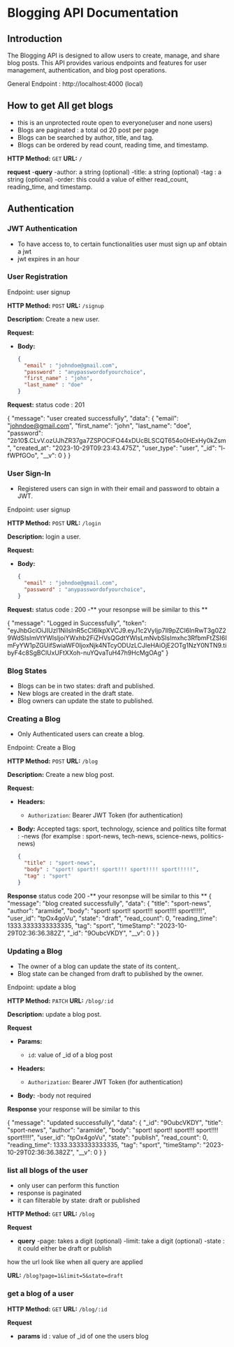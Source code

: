 # Blogging API Documentation

## Introduction

The Blogging API is designed to allow users to create, manage, and share blog posts. This API provides various endpoints and features for user management, authentication, and blog post operations.

General Endpoint : http://localhost:4000   (local)

## How to get All get blogs
- this is an unprotected route open to everyone(user and none users)
- Blogs are paginated : a total od 20 post per page
- Blogs can be searched by author, title, and tag.
- Blogs can be ordered by read count, reading time, and timestamp.

**HTTP Method:** `GET`
**URL:** `/`

**request**
-**query**
    -author: a string  (optional)
    -title:  a string  (optional)
    -tag :  a string  (optional)
    -order: this could a value of either read_count, reading_time, and timestamp.





## Authentication

### JWT Authentication

- To have access to, to certain functionalities user must sign up anf obtain a jwt
- jwt expires in an hour

### User Registration

Endpoint: user signup

**HTTP Method:** `POST`
**URL:** `/signup`


**Description:**
Create a new user.


**Request:**

- **Body:**
  ```json
  {
    "email" : "johndoe@gmail.com",
    "password" : "anypasswordofyourchoice",
    "first_name" : "john",
    "last_name" : "doe"
  }

**Request:**
status code : 201


{
    "message": "user created successfully",
    "data": {
        "email": "johndoe@gmail.com",
        "first_name": "john",
        "last_name": "doe",
        "password": "$2b$10$.CLvV.ozUJhZR37ga7ZSPOClFO44xDUcBLSCQT654o0HExHy0kZsm",
        "created_at": "2023-10-29T09:23:43.475Z",
        "user_type": "user",
        "_id": "l-fWPfGOo",
        "__v": 0
    }
}


### User Sign-In

- Registered users can sign in with their email and password to obtain a JWT.

Endpoint: user signup

**HTTP Method:** `POST`
**URL:** `/login`


**Description:**
login a user.


**Request:**

- **Body:**
  ```json
  {
    "email" : "johndoe@gmail.com",
    "password" : "anypasswordofyourchoice",
  }

**Request:**
status code : 200
-** your resonpse will be similar to this **

{
    "message": "Logged in Successfully",
    "token": "eyJhbGciOiJIUzI1NiIsInR5cCI6IkpXVCJ9.eyJ1c2VyIjp7Il9pZCI6InRwT3g0Z29WdSIsImVtYWlsIjoiYWxhb2FiZHVsQGdtYWlsLmNvbSIsImxhc3RfbmFtZSI6ImFyYW1pZGUifSwiaWF0IjoxNjk4NTcyODUzLCJleHAiOjE2OTg1NzY0NTN9.tibyF4c8SgBClUxUFtXXoh-nuYQvaTuH47h9HcMgOAg"
}



### Blog States

- Blogs can be in two states: draft and published.
- New blogs are created in the draft state.
- Blog owners can update the state to published.


### Creating a Blog

- Only Authenticated users can create a blog.

Endpoint: Create a Blog

**HTTP Method:** `POST`
**URL:** `/blog`

**Description:**
Create a new blog post.

**Request:**

- **Headers:**
  - `Authorization`: Bearer JWT Token (for authentication)


- **Body:**
Accepted tags: sport, technology, science and politics
tilte format : <tag>-news (for examplse : sport-news, tech-news, science-news, politics-news) 

  ```json
  {
    "title" : "sport-news",
    "body" : "sport! sport!! sport!!! sport!!!! sport!!!!!",
    "tag" : "sport"
  }

**Response**
status code 200
-** your resonpse will be similar to this **
{
    "message": "blog created successfully",
    "data": {
        "title": "sport-news",
        "author": "aramide",
        "body": "sport! sport!! sport!!! sport!!!! sport!!!!!",
        "user_id": "tpOx4goVu",
        "state": "draft",
        "read_count": 0,
        "reading_time": 1333.3333333333335,
        "tag": "sport",
        "timeStamp": "2023-10-29T02:36:36.382Z",
        "_id": "9OubcVKDY",
        "__v": 0
    }
}


### Updating a Blog

- The owner of a blog can update the state of  its content,.
- Blog state can be changed from draft to published by the owner.

Endpoint: update a blog



**HTTP Method:** `PATCH`
**URL:** `/blog/:id`

**Description:**
update a blog post.

**Request**

- **Params:**
  - `id`: value of _id of a blog post

- **Headers:**
  - `Authorization`: Bearer JWT Token (for authentication)

- **Body:**
  -body not required


**Response**
your response will be similar to this

{
    "message": "updated successfully",
    "data": {
        "_id": "9OubcVKDY",
        "title": "sport-news",
        "author": "aramide",
        "body": "sport! sport!! sport!!! sport!!!! sport!!!!!",
        "user_id": "tpOx4goVu",
        "state": "publish",
        "read_count": 0,
        "reading_time": 1333.3333333333335,
        "tag": "sport",
        "timeStamp": "2023-10-29T02:36:36.382Z",
        "__v": 0
    }
}


### list all blogs of the user

- only user can perform this function 
- response is paginated
- it can filterable by state: draft or published

**HTTP Method:** `GET`
**URL:** `/blog`

**Request**

- **query**
    -page: takes a digit (optional)
    -limit: take a digit (optional)
    -state : it could either be draft or publish 

how the url look like when all query are applied

**URL:** `/blog?page=1&limit=5&state=draft`



### get a blog of a user

**HTTP Method:** `GET`
**URL:** `/blog/:id`

**Request**

- **params**
    id : value of _id of one the users blog 



